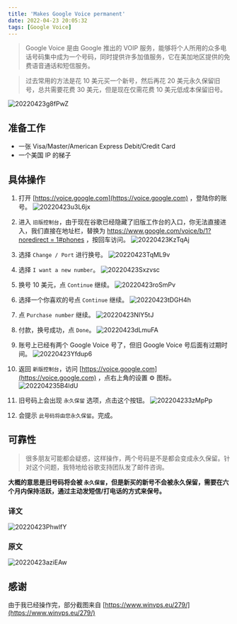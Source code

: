 ```yaml
---
title: 'Makes Google Voice permanent'
date: 2022-04-23 20:05:32
tags: [Google Voice]
---
```

> Google Voice 是由 Google 推出的 VOIP 服务，能够将个人所用的众多电话号码集中成为一个号码，同时提供许多加值服务，它在美加地区提供的免费语音通话和短信服务。

> 过去常用的方法是花 10 美元买一个新号，然后再花 20 美元永久保留旧号，总共需要花费 30 美元，但是现在仅需花费 10 美元低成本保留旧号。

![20220423g8fPwZ](https://static.nisekoo.com/blog/20220423g8fPwZ.jpg)

## 准备工作
- 一张 Visa/Master/American Express Debit/Credit Card
- 一个美国 IP 的梯子

## 具体操作
1. 打开 [https://voice.google.com](https://voice.google.com) ，登陆你的账号。
![20220423u3L6jx](https://static.nisekoo.com/blog/20220423u3L6jx.jpg)

2. 进入 `旧版控制台`，由于现在谷歌已经隐藏了旧版工作台的入口，你无法直接进入，我们直接在地址栏，替换为 [https://www.google.com/voice/b/1?noredirect = 1#phones](https://www.google.com/voice/b/1?noredirect=1#phones) ，按回车访问。
![20220423KzTqAj](https://static.nisekoo.com/blog/20220423KzTqAj.jpg)

3. 选择 `Change / Port` 进行换号。
![20220423TqML9v](https://static.nisekoo.com/blog/20220423TqML9v.jpg)

4. 选择 `I want a new number`。
![20220423Sxzvsc](https://static.nisekoo.com/blog/20220423Sxzvsc.jpg)

5. 换号 10 美元，点 `Continue` 继续。
![20220423roSmPv](https://static.nisekoo.com/blog/20220423roSmPv.jpg)

6. 选择一个你喜欢的号点 `Continue` 继续。
![20220423tDGH4h](https://static.nisekoo.com/blog/20220423tDGH4h.jpg)

7. 点 `Purchase number` 继续。
![20220423NIY5tJ](https://static.nisekoo.com/blog/20220423NIY5tJ.jpg)

8. 付款，换号成功，点 `Done`。
![20220423dLmuFA](https://static.nisekoo.com/blog/20220423dLmuFA.jpg)

9. 账号上已经有两个 Google Voice 号了，但旧 Google Voice 号后面有过期时间。
![20220423Yfdup6](https://static.nisekoo.com/blog/20220423Yfdup6.jpg)

10. 返回 `新版控制台`，访问 [https://voice.google.com](https://voice.google.com)  ，点右上角的设置 ⚙️ 图标。
![202204235B4ldU](https://static.nisekoo.com/blog/202204235B4ldU.png)

11. 旧号码上会出现 `永久保留` 选项，点击这个按钮。
![202204233zMpPp](https://static.nisekoo.com/blog/202204233zMpPp.jpg)

12. 会提示 `此号码将由您永久保留`。完成。

## 可靠性
> 很多朋友可能都会疑惑，这样操作，两个号码是不是都会变成永久保留。针对这个问题，我特地给谷歌支持团队发了邮件咨询。

**大概的意思是旧号码将会被 `永久保留`，但是新买的新号不会被永久保留，需要在六个月内保持活跃，通过主动发短信/打电话的方式来保号。**

### 译文
![20220423PhwlfY](https://static.nisekoo.com/blog/20220423PhwlfY.png)

### 原文
![20220423aziEAw](https://static.nisekoo.com/blog/20220423aziEAw.JPEG)

## 感谢
由于我已经操作完，部分截图来自 [https://www.winvps.eu/279/](https://www.winvps.eu/279/) 